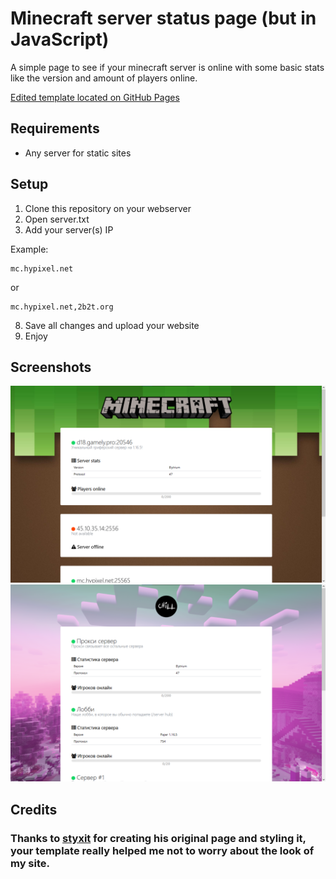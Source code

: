 # Minecraft server status page (but in JavaScript)
A simple page to see if your minecraft server is online with some basic stats like the version and amount of players online.

[Edited template located on GitHub Pages](https://chillgrief.github.io/status)

## Requirements
- Any server for static sites

## Setup
1. Clone this repository on your webserver
2. Open server.txt
3. Add your server(s) IP

Example:
```
mc.hypixel.net
```
or
```
mc.hypixel.net,2b2t.org
```

8. Save all changes and upload your website
9. Enjoy

## Screenshots
![dummy screenshot 1](https://raw.githubusercontent.com/DonTSmi1e/MinecraftStatusPage/main/screenshot1.png)
![dummy screenshot 2](https://raw.githubusercontent.com/DonTSmi1e/MinecraftStatusPage/main/screenshot2.png)

## Credits
### Thanks to [styxit](https://github.com/styxit/MinecraftStatusPage) for creating his original page and styling it, your template really helped me not to worry about the look of my site.

